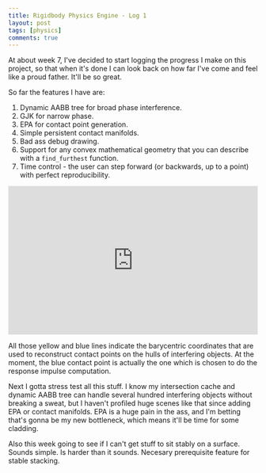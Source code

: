```yaml
---
title: Rigidbody Physics Engine - Log 1
layout: post
tags: [physics]
comments: true
---
```


At about week 7, I've decided to start logging the progress I make on this project, so that when it's done I can look back on how far I've come and feel like a proud father. It'll be so great.

So far the features I have are:

1. Dynamic AABB tree for broad phase interference.
2. GJK for narrow phase.
3. EPA for contact point generation.
4. Simple persistent contact manifolds.
5. Bad ass debug drawing.
6. Support for any convex mathematical geometry that you can describe with a `find_furthest` function.
7. Time control - the user can step forward (or backwards, up to a point) with perfect reproducibility.

<iframe width="100%" height="300" src="https://www.youtube.com/embed/DdGNYKwLcNQ" frameborder="0" allowfullscreen></iframe>

All those yellow and blue lines indicate the barycentric coordinates that are used to reconstruct contact points on the hulls of interfering objects. At the moment, the blue contact point is actually the one which is chosen to do the response impulse computation.

Next I gotta stress test all this stuff. I know my intersection cache and dynamic AABB tree can handle several hundred interfering objects without breaking a sweat, but I haven't profiled huge scenes like that since adding EPA or contact manifolds. EPA is a huge pain in the ass, and I'm betting that's gonna be my new bottleneck, which means it'll be time for some cladding.

Also this week going to see if I can't get stuff to sit stably on a surface. Sounds simple. Is harder than it sounds. Necesary prerequisite feature for stable stacking.